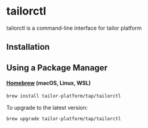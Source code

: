 # tailorctl

tailorctl is a command-line interface for tailor platform

## Installation

## Using a Package Manager

#### [Homebrew](https://brew.sh) (macOS, Linux, WSL)

```bash
brew install tailor-platform/tap/tailorctl
```
To upgrade to the latest version:

```bash
brew upgrade tailor-platform/tap/tailorctl
```
